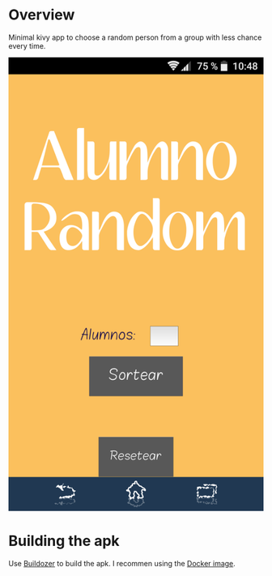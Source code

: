 # Overview

Minimal kivy app to choose a random person from a group with less chance every time.

![Screenshot](https://github.com/Raudcu/RandomStudent/blob/master/screenshot.png)

# Building the apk 

Use [Buildozer](https://github.com/kivy/buildozer) to build the apk. I recommen using the [Docker image](https://github.com/kivy/buildozer).

